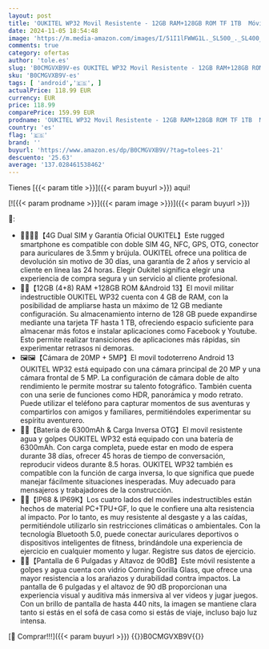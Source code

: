 ```yaml
---
layout: post
title: 'OUKITEL WP32 Movil Resistente - 12GB RAM+128GB ROM TF 1TB  Móvil Irrompible  Batería 6300mAh  6.0   HD+Teléfono Movil Android 13  Cámara 20MP+5MP  90dB Altavoz  Dual 4G SIM/NFC/OTG/GPS  Negro'
date: 2024-11-05 18:54:48
image: 'https://m.media-amazon.com/images/I/51I1lFWWG1L._SL500_._SL400_.jpg'
comments: true
category: ofertas
author: 'tole.es'
slug: 'B0CMGVXB9V-es OUKITEL WP32 Movil Resistente - 12GB RAM+128GB ROM TF 1TB...'
sku: 'B0CMGVXB9V-es'
tags: [ 'android','🇪🇸', ]
actualPrice: 118.99 EUR
currency: EUR
price: 118.99
comparePrice: 159.99 EUR
prodname: 'OUKITEL WP32 Movil Resistente - 12GB RAM+128GB ROM TF 1TB  Móvil Irrompible  Batería 6300mAh  6.0   HD+Teléfono Movil Android 13  Cámara 20MP+5MP  90dB Altavoz  Dual 4G SIM/NFC/OTG/GPS  Negro'
country: 'es'
flag: '🇪🇸'
brand: ''
buyurl: 'https://www.amazon.es/dp/B0CMGVXB9V/?tag=tolees-21'
descuento: '25.63'
average: '137.028461538462'
---
```


Tienes [{{< param title >}}]({{< param buyurl >}}) aqui!

[![{{< param prodname >}}]({{< param image >}})]({{< param buyurl >}})

🔎:

- 🙋‍♀️🙋‍♀️【4G Dual SIM y Garantía Oficial OUKITEL】Este rugged smartphone es compatible con doble SIM 4G, NFC, GPS, OTG, conector para auriculares de 3.5mm y brújula. OUKITEL ofrece una política de devolución sin motivo de 30 días, una garantía de 2 años y servicio al cliente en línea las 24 horas. Elegir Oukitel significa elegir una experiencia de compra segura y un servicio al cliente profesional.
- 🎉🎉【12GB (4+8) RAM +128GB ROM &Android 13】El movil militar indestructible OUKITEL WP32 cuenta con 4 GB de RAM, con la posibilidad de ampliarse hasta un máximo de 12 GB mediante configuración. Su almacenamiento interno de 128 GB puede expandirse mediante una tarjeta TF hasta 1 TB, ofreciendo espacio suficiente para almacenar más fotos e instalar aplicaciones como Facebook y Youtube. Esto permite realizar transiciones de aplicaciones más rápidas, sin experimentar retrasos ni demoras.
- 🖼️🖼️【Cámara de 20MP + 5MP】El movil todoterreno Android 13 OUKITEL WP32 está equipado con una cámara principal de 20 MP y una cámara frontal de 5 MP. La configuración de cámara doble de alto rendimiento le permite mostrar su talento fotográfico. También cuenta con una serie de funciones como HDR, panorámica y modo retrato. Puede utilizar el teléfono para capturar momentos de sus aventuras y compartirlos con amigos y familiares, permitiéndoles experimentar su espíritu aventurero.
- 🔋🔋【Batería de 6300mAh & Carga Inversa OTG】El movil resistente agua y golpes OUKITEL WP32 está equipado con una batería de 6300mAh. Con carga completa, puede estar en modo de espera durante 38 días, ofrecer 45 horas de tiempo de conversación, reproducir videos durante 8.5 horas. OUKITEL WP32 también es compatible con la función de carga inversa, lo que significa que puede manejar fácilmente situaciones inesperadas. Muy adecuado para mensajeros y trabajadores de la construcción.
- 🤽🤽【IP68 & IP69K】Los cuatro lados del moviles indestructibles están hechos de material PC+TPU+GF, lo que le confiere una alta resistencia al impacto. Por lo tanto, es muy resistente al desgaste y a las caídas, permitiéndole utilizarlo sin restricciones climáticas o ambientales. Con la tecnología Bluetooth 5.0, puede conectar auriculares deportivos o dispositivos inteligentes de fitness, brindándole una experiencia de ejercicio en cualquier momento y lugar. Registre sus datos de ejercicio.
- 📱📱【Pantalla de 6 Pulgadas y Altavoz de 90dB】Este móvil resistente a golpes y agua cuenta con vidrio Corning Gorilla Glass, que ofrece una mayor resistencia a los arañazos y durabilidad contra impactos. La pantalla de 6 pulgadas y el altavoz de 90 dB proporcionan una experiencia visual y auditiva más inmersiva al ver videos y jugar juegos. Con un brillo de pantalla de hasta 440 nits, la imagen se mantiene clara tanto si estás en el sofá de casa como si estás de viaje, incluso bajo luz intensa.

[🛒 Comprar!!!]({{< param buyurl >}})
{{<world>}}B0CMGVXB9V{{</world>}}
